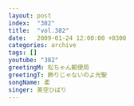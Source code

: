 ```yaml
---
layout: post
index:  "382"
title:  "vol.382"
date:   2009-01-24 12:00:00 +0300
categories: archive
tags: []
youtube: "382"
greetingM: 松ちゃん郵便局
greetingT: 飾りじゃないのよ光聖
songName: 柔
singer: 美空ひばり
---
```

